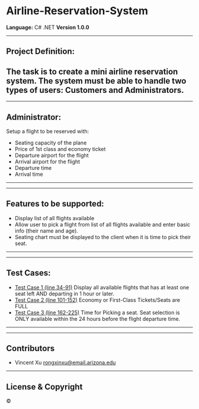 # Airline-Reservation-System
**Language:** C# .NET
**Version 1.0.0**

---
## Project Definition:
The task is to create a mini airline reservation system. The system must be able to handle two types of users: Customers and Administrators.
---

---
## Administrator:
Setup a flight to be reserved with:
- Seating capacity of the plane
- Price of 1st class and economy ticket
- Departure airport for the flight
- Arrival airport for the flight
- Departure time
- Arrival time
---

---
## Features to be supported:
- Display list of all flights available
- Allow user to pick a flight from list of all flights available and enter basic info (their name and age).
- Seating chart must be displayed to the client when it is time to pick their seat.
---

---
## Test Cases:
* [Test Case 1 (line 34-91)](AirlineReservationSystem/Program.cs) Display all available flights that has at least one seat left AND departing in 1 hour or later. 
* [Test Case 2 (line 101-152)](AirlineReservationSystem/Program.cs) Economy or First-Class Tickets/Seats are FULL
* [Test Case 3 (line 162-225)](AirlineReservationSystem/Program.cs) Time for Picking a seat. Seat selection is ONLY available within the 24 hours before the flight departure time.
---

---
## Contributors
- Vincent Xu <rongxinxu@email.arizona.edu>
---

## License & Copyright
&copy;

